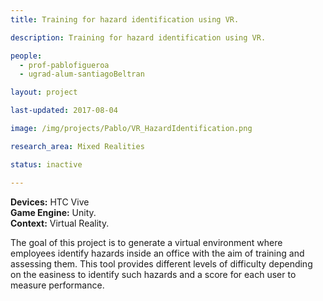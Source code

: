 ```yaml
---
title: Training for hazard identification using VR.

description: Training for hazard identification using VR.

people:
  - prof-pablofigueroa
  - ugrad-alum-santiagoBeltran

layout: project

last-updated: 2017-08-04

image: /img/projects/Pablo/VR_HazardIdentification.png

research_area: Mixed Realities

status: inactive

---
```

<b>Devices:</b> HTC Vive <br>
<b>Game Engine:</b> Unity.<br>
<b>Context:</b> Virtual Reality.<br>

The goal of this project is to generate a virtual environment where employees identify hazards inside an office with the aim of training and assessing them. This tool provides different levels of difficulty depending on the easiness to identify such hazards and a score for each user to measure performance.
